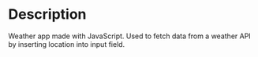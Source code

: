 # Description
Weather app made with JavaScript. 
Used to fetch data from a weather API by inserting location into input field.

